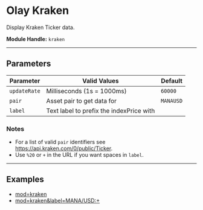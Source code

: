 # Olay Kraken

Display Kraken Ticker data.

**Module Handle:** `kraken`

---

## Parameters

| Parameter    | Valid Values                             | Default   |
|--------------|------------------------------------------|-----------|
| `updateRate` | Milliseconds (1s = 1000ms)               | `60000`   |
| `pair`       | Asset pair to get data for               | `MANAUSD` |
| `label`      | Text label to prefix the indexPrice with |           |

### Notes

- For a list of valid `pair` identifiers see <https://api.kraken.com/0/public/Ticker>.
- Use `%20` or `+` in the URL if you want spaces in `label`.

---

## Examples

- [mod=kraken](https://etrusci.org/tool/olay/?mod=kraken)
- [mod=kraken&label=MANA/USD:+](https://etrusci.org/tool/olay/?mod=kraken&label=MANA/USD:+)
